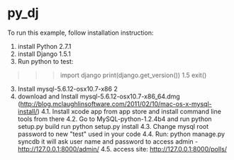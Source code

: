 py_dj
=====
To run this example, follow installation instruction:


1. install Python 2.7.1
2. install Django 1.5.1
3. Run python to test:
>>> import django
>>> print(django.get_version())
1.5
>>> exit()
3. Install mysql-5.6.12-osx10.7-x86 2
4. download and Install mysql-5.6.12-osx10.7-x86_64.dmg (http://blog.mclaughlinsoftware.com/2011/02/10/mac-os-x-mysql-install/)
4.1. Install xcode app from app store and install command line tools from there
4.2. Go to MySQL-python-1.2.4b4 and 
    run python setup.py build
    run python setup.py install
4.3. Change mysql root password to new "test" used in your code
4.4. Run: python manage.py syncdb
  it will ask user name and password to access admin - http://127.0.0.1:8000/admin/
4.5. access site: http://127.0.0.1:8000/polls/
